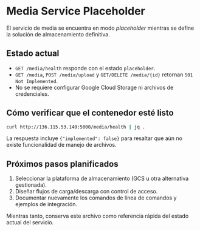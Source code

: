 # Media Service Placeholder

El servicio de media se encuentra en modo *placeholder* mientras se define la solución de almacenamiento definitiva.

## Estado actual
- `GET /media/health` responde con el estado `placeholder`.
- `GET /media`, `POST /media/upload` y `GET/DELETE /media/{id}` retornan `501 Not Implemented`.
- No se requiere configurar Google Cloud Storage ni archivos de credenciales.

## Cómo verificar que el contenedor esté listo

```bash
curl http://136.115.53.140:5000/media/health | jq .
```

La respuesta incluye `{"implemented": false}` para resaltar que aún no existe funcionalidad de manejo de archivos.

## Próximos pasos planificados
1. Seleccionar la plataforma de almacenamiento (GCS u otra alternativa gestionada).
2. Diseñar flujos de carga/descarga con control de acceso.
3. Documentar nuevamente los comandos de línea de comandos y ejemplos de integración.

Mientras tanto, conserva este archivo como referencia rápida del estado actual del servicio.
